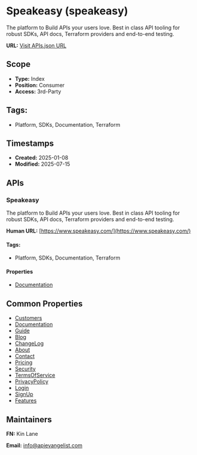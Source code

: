 # Speakeasy (speakeasy)
The platform to Build APIs your users love. Best in class API tooling for robust SDKs, API docs, Terraform providers and end-to-end testing.

**URL:** [Visit APIs.json URL](https://raw.githubusercontent.com/api-evangelist/speakeasy/refs/heads/main/apis.yml)

## Scope

- **Type:** Index 
- **Position:** Consumer 
- **Access:** 3rd-Party 

## Tags:

 - Platform, SDKs, Documentation, Terraform

## Timestamps

- **Created:** 2025-01-08 
- **Modified:** 2025-07-15 

## APIs

### Speakeasy
The platform to Build APIs your users love. Best in class API tooling for robust SDKs, API docs, Terraform providers and end-to-end testing.

**Human URL:** [https://www.speakeasy.com/](https://www.speakeasy.com/)


#### Tags:

 - Platform, SDKs, Documentation, Terraform

#### Properties

- [Documentation](https://www.speakeasy.com/)

## Common Properties

- [Customers](https://www.speakeasy.com/customers)
- [Documentation](https://www.speakeasy.com/docs)
- [Guide](https://www.speakeasy.com/guides)
- [Blog](https://www.speakeasy.com/blog)
- [ChangeLog](https://www.speakeasy.com/changelog)
- [About](https://www.speakeasy.com/company)
- [Contact](https://www.speakeasy.com/contact)
- [Pricing](https://www.speakeasy.com/pricing)
- [Security](https://www.speakeasy.com/legal/product-security)
- [TermsOfService](https://www.speakeasy.com/legal/terms-of-service)
- [PrivacyPolicy](https://www.speakeasy.com/legal/privacy-policy)
- [Login](https://login.speakeasy.com/?client_id=client_01J0XGGZ8MEQS57C5RKB00KN35&redirect_uri=https%3A%2F%2Fapp.speakeasy.com%2Fv1%2Fauth%2Fcallback&response_type=code&authorization_session_id=01K082RMDQPMT67SWBEMNZG04G)
- [SignUp](https://login.speakeasy.com/sign-up?redirect_uri=https%3A%2F%2Fapp.speakeasy.com%2Fv1%2Fauth%2Fcallback&authorization_session_id=01K082RMDQPMT67SWBEMNZG04G)
- [Features](undefined)

## Maintainers

**FN:** Kin Lane

**Email:** info@apievangelist.com

